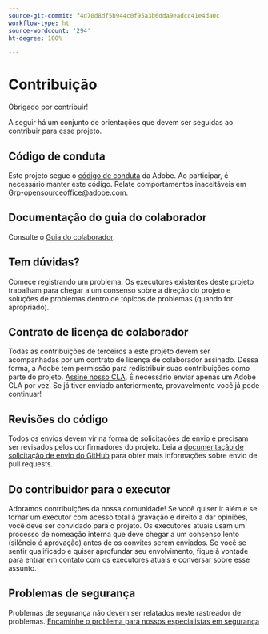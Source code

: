 ```yaml
---
source-git-commit: f4d70d8df5b944c0f95a3b6dda9eadcc41e4da0c
workflow-type: ht
source-wordcount: '294'
ht-degree: 100%

---
```

# Contribuição

Obrigado por contribuir!

A seguir há um conjunto de orientações que devem ser seguidas ao contribuir para esse projeto.

## Código de conduta

Este projeto segue o [código de conduta](code-of-conduct.md) da Adobe. Ao participar, é necessário manter este código. Relate comportamentos inaceitáveis em
[Grp-opensourceoffice@adobe.com](mailto:Grp-opensourceoffice@adobe.com).

## Documentação do guia do colaborador

Consulte o [Guia do colaborador](https://experienceleague.adobe.com/docs/contributor/contributor-guide/introduction.html?lang=pt-BR).

## Tem dúvidas?

Comece registrando um problema. Os executores existentes deste projeto trabalham para chegar a um consenso sobre a direção do projeto e soluções de problemas dentro de tópicos de problemas
(quando for apropriado).

## Contrato de licença de colaborador

Todas as contribuições de terceiros a este projeto devem ser acompanhadas por um contrato de licença de colaborador assinado. Dessa forma, a Adobe tem permissão para redistribuir suas contribuições como parte do projeto. [Assine nosso CLA](http://opensource.adobe.com/cla.html). É necessário enviar apenas um Adobe CLA por vez. Se já tiver enviado anteriormente, provavelmente você já pode continuar!

## Revisões do código

Todos os envios devem vir na forma de solicitações de envio e precisam ser revisados pelos confirmadores do projeto. Leia a [documentação de solicitação de envio do GitHub](https://docs.github.com/pt/pull-requests/collaborating-with-pull-requests/proposing-changes-to-your-work-with-pull-requests/about-pull-requests) para obter mais informações sobre envio de pull requests.

<!--
Lastly, please follow the [pull request template](PULL_REQUEST_TEMPLATE.md) when
submitting a pull request!
-->

## Do contribuidor para o executor

Adoramos contribuições da nossa comunidade! Se você quiser ir além e se tornar um executor com acesso total à gravação e direito a dar opiniões, você deve ser convidado para o projeto. Os executores atuais usam um processo de nomeação interna que deve chegar a um consenso lento (silêncio é aprovação) antes de os convites serem enviados. Se você se sentir qualificado e quiser aprofundar seu envolvimento, fique à vontade para entrar em contato com os executores atuais e conversar sobre esse assunto.

## Problemas de segurança

Problemas de segurança não devem ser relatados neste rastreador de problemas. [Encaminhe o problema para nossos especialistas em segurança](https://helpx.adobe.com/br/security/alertus.html)

